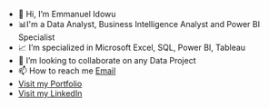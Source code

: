 - 👋 Hi, I’m Emmanuel Idowu
- 📊I'm a Data Analyst, Business Intelligence Analyst and Power BI Specialist
- 📈 I’m specialized in Microsoft Excel, SQL, Power BI, Tableau
- 💞️ I’m looking to collaborate on any Data Project
- 📫 How to reach me [Email](idowuemmao@gmail.com)
- [Visit my Portfolio](https://emmy-portfolio.vercel.app/)
- [Visit my LinkedIn](https://www.linkedin.com/in/emmanuel-idowu-analyst/)

<!---
idowuemmao/idowuemmao is a ✨ special ✨ repository because its `README.md` (this file) appears on your GitHub profile.
You can click the Preview link to take a look at your changes.
--->
